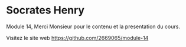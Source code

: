 # Socrates Henry

Module 14, Merci Monsieur pour le contenu et la presentation du cours.

Visitez le site web https://github.com/2669065/module-14
